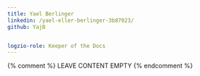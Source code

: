 ```yaml
---
title: Yael Berlinger
linkedin: /yael-eller-berlinger-3b87023/
github: YajB


logzio-role: Keeper of the Docs
---
```


{% comment %} LEAVE CONTENT EMPTY {% endcomment %}
